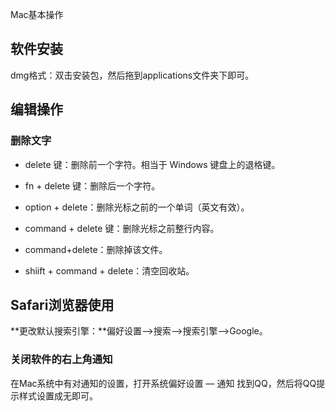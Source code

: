 Mac基本操作


## 软件安装

dmg格式：双击安装包，然后拖到applications文件夹下即可。


## 编辑操作


### 删除文字

- delete 键：删除前一个字符。相当于 Windows 键盘上的退格键。

- fn + delete 键：删除后一个字符。

- option + delete：删除光标之前的一个单词（英文有效）。

- command + delete 键：删除光标之前整行内容。

- command+delete：删除掉该文件。

- shiift + command + delete：清空回收站。






## Safari浏览器使用


**更改默认搜索引擎：**偏好设置-->搜索-->搜索引擎-->Google。




### 关闭软件的右上角通知

在Mac系统中有对通知的设置，打开系统偏好设置 — 通知 找到QQ，然后将QQ提示样式设置成无即可。

